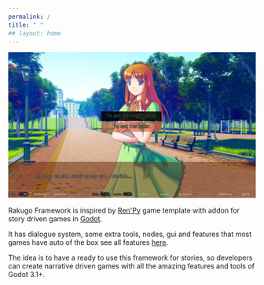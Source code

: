 ```yaml
---
permalink: /
title: " "
## layout: home
---
```


![](/assets/images/the_question2.png)

Rakugo Framework is inspired by [Ren'Py](https://www.renpy.org) game template with addon for story driven games in [Godot](https://godotengine.org).

It has dialogue system, some extra tools, nodes, gui and features that most games have auto of the box see all features [here](/features/).

The idea is to have a ready to use this framework for stories, so developers can create narrative driven games with all the amazing features and tools of Godot 3.1+.
